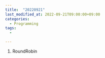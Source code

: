 ```yaml
---
title:  "20220921"
last_modified_at: 2022-09-21T09:00:00+09:00
categories:
  - Programming
tags: 
  - 

---
```


1. RoundRobin 
